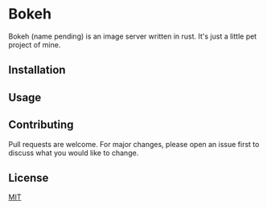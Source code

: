 # Bokeh

Bokeh (name pending) is an image server written in rust. It's just a little pet project of mine.

## Installation

## Usage


## Contributing

Pull requests are welcome. For major changes, please open an issue first
to discuss what you would like to change.

## License

[MIT](https://choosealicense.com/licenses/mit/)